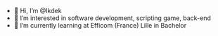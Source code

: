 - 👋 Hi, I’m @Ikdek
- 👀 I’m interested in software development, scripting game, back-end
- 🌱 I’m currently learning at Efficom (France) Lille in Bachelor

